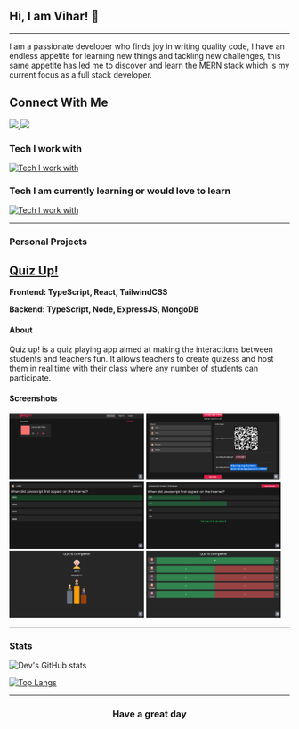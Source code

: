 <!--Shoutout to https://github.com/regmicmahesh-->
## Hi, I am Vihar! <span class="wave">👋</span>

---

I am a passionate developer who finds joy in writing quality code, I have an endless appetite for learning new things and tackling new challenges, this same appetite has led me to discover and learn the MERN stack which is my current focus as a full stack developer. 

<h2>Connect With Me</h2>



<a href="mailto:vihar1998x@gmail.com">
  <img src="https://img.shields.io/badge/Gmail-D14836?style=for-the-badge&logo=gmail&logoColor=white">
</a> 
<a href="www.linkedin.com/in/vihar98">
  <img src="https://img.shields.io/badge/Linkedin-0A66C2?style=for-the-badge&logo=linkedin&logoColor=white">
</a> 

 
### Tech I work with
[![Tech I work with](https://skillicons.dev/icons?i=ts,js,css,html,react,redux,nodejs,express,mongodb,postgres,firebase)](https://skillicons.dev)



### Tech I am currently learning or would love to learn
[![Tech I work with](https://skillicons.dev/icons?i=electron,tailwind,reactivex,flutter,androidstudio,kotlin,py)](https://skillicons.dev)

---
### Personal Projects

## <a href="https://quizup-frontend-blush.vercel.app/">Quiz Up!</a>
**Frontend: TypeScript, React, TailwindCSS**

**Backend: TypeScript, Node, ExpressJS, MongoDB**

#### About
Quiz up! is a quiz playing app aimed at making the interactions between students and teachers fun. It allows teachers to create quizess and host them in real time with their class where any number of students can participate.

#### Screenshots
<div style="dispaly: flex: justify-content: center">
  <img src = "https://raw.githubusercontent.com/viconx98/viconx98/main/images/quizup/qu_dash.png" width="48%"/>
  <img src = "https://raw.githubusercontent.com/viconx98/viconx98/main/images/quizup/qu_quiz_ready.png" width ="48%"/>
  <img src = "https://raw.githubusercontent.com/viconx98/viconx98/main/images/quizup/qu_question_player.png" width="48%"/>
  <img src = "https://raw.githubusercontent.com/viconx98/viconx98/main/images/quizup/qu_question_answered.png" width ="48%"/>
  <img src = "https://raw.githubusercontent.com/viconx98/viconx98/main/images/quizup/qu_quiz_complete_player.png" width="48%"/>
  <img src = "https://raw.githubusercontent.com/viconx98/viconx98/main/images/quizup/qu_quiz_complete_admin.png" width ="48%"/>
 </div>
 
 ---

### Stats
![Dev's GitHub stats](https://github-readme-stats.vercel.app/api?username=viconx98&show_icons=true&theme=cobalt)
 
[![Top Langs](https://github-readme-stats.vercel.app/api/top-langs/?username=viconx98&layout=compact&theme=cobalt)](https://github.com/devgiri0082)

 ---
 
 ### <p align = "center">Have a great day<p/>
